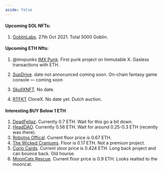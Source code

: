 ```yaml
---
aside: false
---
```



#### Upcoming SOL NFTs:
1. [GoblinLabs](https://twitter.com/GoblinLabNFT). 27th Oct 2021. 
   Total 5000 Goblin.  


#### Upcoming ETH Nfts:

1. @imxpunks [IMX Punk](https://imxpunks.com/). First punk project on Immutable X.
  Gasless transactions with ETH. 

2. [SupDrive](https://twitter.com/supdrive). date not annocunced coming soon. On-chain fantasy game console — coming soon

3. [SkullXNFT](https://twitter.com/SkullxNFT). No date.

4. [RTFKT](https://twitter.com/RTFKTstudios)
   CloneX. No date yet. Dutch auction. 


#### Interesting BUY Below 1 ETH

1. [DeadFellaz](https://opensea.io/collection/deadfellaz).
   Currently 0.7 ETH. Wait for this go a bit down.  
2. [HeadDAO](https://opensea.io/collection/headdao). Currently 0.56 ETH. 
   Wait for around 0.25-0.3 ETH (recently was there).
3. [Robotos Offical](https://opensea.io/collection/robotos-official).
   Current floor price is 0.67 ETH. 
4. [The Wicked Craniums](https://opensea.io/collection/thewickedcraniums). 
   Floor is 0.17 ETH. Not a premium project.
5. [Curio Cards](https://opensea.io/collection/curiocardswrapper).
  Current sloor price is 0.424 ETH. Long back project and can bounce back. 
  Old hourse.
6. [MoonCats Rescue](https://opensea.io/collection/wrapped-mooncatsrescue).
  Current floor price is 0.9 ETH. Looks realted to the mooncat.


